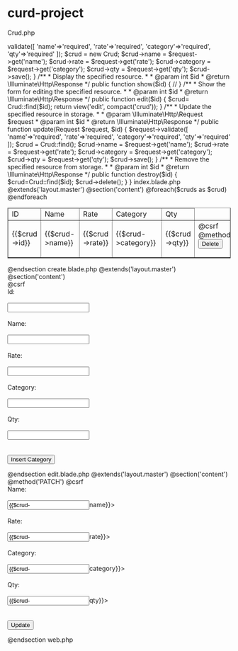 # curd-project
Crud.php

<?php  
namespace App;  
use Illuminate\Database\Eloquent\Model;  
class Crud extends Model  
{  
    //  
protected $table='curdtable';  
protected $fillable=['id','name','rate','category','qty'];  
}  



CrudControl.blude.php


<?php   
namespace App\Http\Controllers;  
use Illuminate\Http\Request;  
class CrudsController extends Controller  
{  
    /** 
     * Display a listing of the resource. 
     * 
     * @return \Illuminate\Http\Response 
     */  
    public function index()  
    {  
        $cruds = Crud::all();  
  
        return view('index', compact('cruds')); 
    }  
  
    /** 
     * Show the form for creating a new resource. 
     * 
     * @return \Illuminate\Http\Response 
     */  
    public function create()  
    {  
        //  
    }  
  
    /** 
     * Store a newly created resource in storage. 
     * 
     * @param  \Illuminate\Http\Request  $request 
     * @return \Illuminate\Http\Response 
     */  
    public function store(Request $request)  
    {  
        $request->validate([  
            'name'=>'required',  
            'rate'=>'required',  
            'category'=>'required',  
            'qty'=>'required'  
        ]);  
  
        $crud = new Crud;  
        $crud->name =  $request->get('name');  
        $crud->rate = $request->get('rate');  
        $crud->category = $request->get('category');  
        $crud->qty = $request->get('qty');  
        $crud->save();  
    }  
  
    /** 
     * Display the specified resource. 
     * 
     * @param  int  $id 
     * @return \Illuminate\Http\Response 
     */  
    public function show($id)  
    {  
        //  
    }  
  
    /** 
     * Show the form for editing the specified resource. 
     * 
     * @param  int  $id 
     * @return \Illuminate\Http\Response 
     */  
    public function edit($id)  
    {  
       $crud= Crud::find($id);  
     return view('edit', compact('crud'));
    }  
  
    /** 
     * Update the specified resource in storage. 
     * 
     * @param  \Illuminate\Http\Request  $request 
     * @param  int  $id 
     * @return \Illuminate\Http\Response 
     */  
    public function update(Request $request, $id)  
    {  
        $request->validate([  
            'name'=>'required',  
            'rate'=>'required',  
            'category'=>'required',  
            'qty'=>'required'  
        ]);  
  
        $crud = Crud::find();  
        $crud->name =  $request->get('name');  
        $crud->rate = $request->get('rate');  
        $crud->category = $request->get('category');  
        $crud->qty = $request->get('qty');  
        
        $crud->save();    
    }  
  
    /** 
     * Remove the specified resource from storage. 
     * 
     * @param  int  $id 
     * @return \Illuminate\Http\Response 
     */  
    public function destroy($id)  
    {  
        $crud=Crud::find($id);  
        $crud->delete();  
    }  
}  


index.blade.php

@extends('layout.master')  
@section('content')  
<table border="1px">  
<thead>  
<tr>  
<td>  
ID </td>  
<td>  
Name </td>  
<td>  
Rate</td>  
<td>  
Category</td>  
<td>  
Qty</td>  
</tr>  
</thead>  
<tbody>  
@foreach($cruds as $crud)  
        <tr border="none">  
            <td>{{$crud->id}}</td>  
            <td>{{$crud->name}}</td>  
            <td>{{$crud->rate}}</td>  
            <td>{{$crud->category}}</td>  
            <td>{{$crud->qty}}</td>  
<td >  
<form action="{{ route('users.destroy', $crud->id)}}" method="post">  
                  @csrf  
                  @method('DELETE')  
                  <button class="btn btn-danger" type="submit">Delete</button>  
                </form>  
</td>  
<td >  
<form action="{{ route('users.edit', $crud->id)}}" method="GET">  
                  @csrf  
                   
                  <button class="btn btn-danger" type="submit">Edit</button>  
                </form>  
</td>  
  
         </tr>  
@endforeach  
</tbody>  
</table>  
@endsection



create.blade.php

@extends('layout.master')  
@section('content')  
<form method="post" action="{{ route('users.store') }}">  
   @csrf     
          <div class="form-group">      
              <label for="id">Id:</label><br/><br/>  
              <input type="text" class="form-control" name="id"/><br/><br/>  
          </div>  
<div class="form-group">      
<label for="name">Name:</label><br/><br/>  
              <input type="text" class="form-control" name="name"/><br/><br/>  
          </div>  
<div class="form-group">      
              <label for="rate">Rate:</label><br/><br/>  
              <input type="text" class="form-control" name="rate"/><br/><br/>  
          </div>  
<div class="form-group">      
              <label for="category">Category:</label><br/><br/>  
              <input type="text" class="form-control" name="category"/><br/><br/>  
          </div> 
<div class="form-group">      
              <label for="qty">Qty:</label><br/><br/>  
              <input type="text" class="form-control" name="qty"/><br/><br/>  
          </div>  
<br/>  
<button type="submit" class="btn-btn" >Insert Category</button>  
</form>  
@endsection  




edit.blade.php

@extends('layout.master')  
@section('content')  
<form method="Post" action="{{route('users.update',$crud->id)}}">  
@method('PATCH')     
 @csrf     
          <div class="form-group">      
              <label for="name">Name:</label><br/><br/>  
              <input type="text" class="form-control" name="name" value={{$crud->name}}><br/><br/>  
          </div>  
  
<div class="form-group">      
              <label for="rate">Rate:</label><br/><br/>  
              <input type="text" class="form-control" name="rate" value={{$crud->rate}}><br/><br/>  
          </div>  
<div class="form-group">      
              <label for="category">Category:</label><br/><br/>  
              <input type="text" class="form-control" name="category" value={{$crud->category}}><br/><br/>  
          </div>  
<div class="form-group">      
              <label for="qty">Qty:</label><br/><br/>  
              <input type="text" class="form-control" name="qty" value={{$crud->qty}}><br/><br/>  
          </div>  
<br/>  
  
<button type="submit" class="btn-btn" >Update</button>  
</form>  
  
  
@endsection 





web.php

<?php

use Illuminate\Support\Facades\Route;

$ADMIN_PREFIX = "admin";

/*
|--------------------------------------------------------------------------
| Web Routes
|--------------------------------------------------------------------------
|
| Here is where you can register web routes for your application. These
| routes are loaded by the RouteServiceProvider within a group which
| contains the "web" middleware group. Now create something great!
|
*/

Route::get('/insert', function () {  
    return view('create');  
});  

Route::get('/', function () {
    return view('welcome');
});




.env


APP_NAME=Laravel
APP_ENV=local
APP_KEY=base64:S2rBU/nnNSE7HznAAS7j8CyOV0GIyLq0Y4SmvvZOHyQ=
APP_DEBUG=true
APP_URL=http://localhost/spa/

LOG_CHANNEL=stack
LOG_LEVEL=debug

DB_CONNECTION=mysql
DB_HOST=127.0.0.1
DB_PORT=3306
DB_DATABASE=curd
DB_USERNAME=root
DB_PASSWORD=

BROADCAST_DRIVER=log
CACHE_DRIVER=file
QUEUE_CONNECTION=sync
SESSION_DRIVER=file
SESSION_LIFETIME=120

REDIS_HOST=127.0.0.1
REDIS_PASSWORD=null
REDIS_PORT=6379

MAIL_MAILER=smtp
MAIL_HOST=smtp.mailtrap.io
MAIL_PORT=2525
MAIL_USERNAME=null
MAIL_PASSWORD=null
MAIL_ENCRYPTION=null
MAIL_FROM_ADDRESS=null
MAIL_FROM_NAME="${APP_NAME}"

AWS_ACCESS_KEY_ID=
AWS_SECRET_ACCESS_KEY=
AWS_DEFAULT_REGION=us-east-1
AWS_BUCKET=

PUSHER_APP_ID=
PUSHER_APP_KEY=
PUSHER_APP_SECRET=
PUSHER_APP_CLUSTER=mt1

MIX_PUSHER_APP_KEY="${PUSHER_APP_KEY}"
MIX_PUSHER_APP_CLUSTER="${PUSHER_APP_CLUSTER}"




